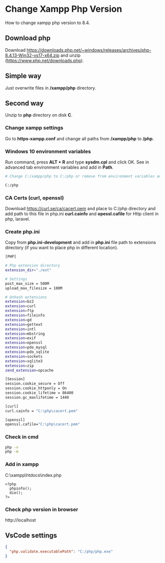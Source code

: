 # Change Xampp Php Version
How to change xampp php version to 8.4.

## Download php

Download https://downloads.php.net/~windows/releases/archives/php-8.4.13-Win32-vs17-x64.zip and unzip (https://www.php.net/downloads.php).

## Simple way

Just overwrite files in **/xampp/php** directory.

## Second way

Unzip to **php** directory on disk **C**.

### Change xampp settings

Go to **https-xampp.conf** and change all paths from **/xampp/php** to **/php**.

### Windows 10 environment variables

Run command, press **ALT + R** and type **sysdm.cpl** and click OK. See in advanced tab environment variables and add in **Path**. 

```sh
# Change C:/xampp/php to C:/php or remove from environment variables and add new line:

C:/php
```

### CA Certs (curl, openssl)

Download https://curl.se/ca/cacert.pem and place to C:/php directory and add path to this file in php.ini **curl.cainfo** and **opessl.cafile** for Http client in php, laravel.

### Create php.ini

Copy from **php.ini-development** and add in **php.ini** file path to extensions directory (if you want to place php in different location).

```sh
[PHP]

# Php extension directory
extension_dir="./ext"

# Settings
post_max_size = 500M
upload_max_filesize = 100M

# Unhash extensions
extension=bz2
extension=curl
extension=ftp
extension=fileinfo
extension=gd
extension=gettext
extension=intl
extension=mbstring
extension=exif
extension=openssl
extension=pdo_mysql
extension=pdo_sqlite
extension=sockets
extension=sqlite3
extension=zip
zend_extension=opcache

[Session]
session.cookie_secure = Off
session.cookie_httponly = On
session.cookie_lifetime = 86400
session.gc_maxlifetime = 1440

[curl]
curl.cainfo = "C:\php\cacert.pem"

[openssl]
openssl.cafile="C:\php\cacert.pem"
```

### Check in cmd

```sh
php -v
php -m
```

### Add in xampp
C:\xampp\htdocs\index.php

```
<?php
  phpinfo();
  die();
?>
```


### Check php version in browser

http://localhost

## VsCode settings

```json
{
  "php.validate.executablePath": "C:/php/php.exe"
}
```
